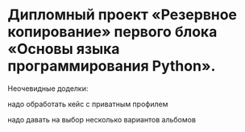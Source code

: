 # Дипломный проект «Резервное копирование» первого блока «Основы языка программирования Python».

Неочевидные доделки:

надо обработать кейс с приватным профилем

надо давать на выбор несколько вариантов альбомов
